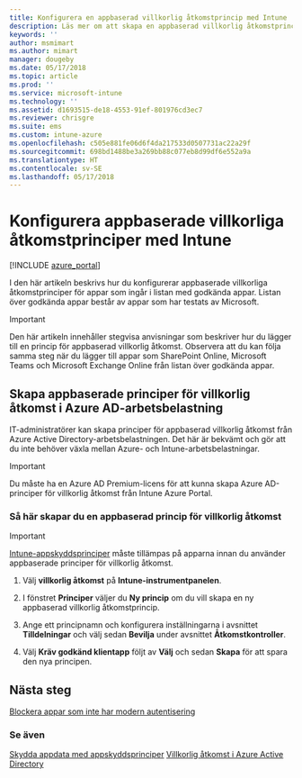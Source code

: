 ```yaml
---
title: Konfigurera en appbaserad villkorlig åtkomstprincip med Intune
description: Läs mer om att skapa en appbaserad villkorlig åtkomstprincip med Intune.
keywords: ''
author: msmimart
ms.author: mimart
manager: dougeby
ms.date: 05/17/2018
ms.topic: article
ms.prod: ''
ms.service: microsoft-intune
ms.technology: ''
ms.assetid: d1693515-de18-4553-91ef-801976cd3ec7
ms.reviewer: chrisgre
ms.suite: ems
ms.custom: intune-azure
ms.openlocfilehash: c505e881fe06d6f4da217533d0507731ac22a29f
ms.sourcegitcommit: 698bd1488be3a269bb88c077eb8d99df6e552a9a
ms.translationtype: HT
ms.contentlocale: sv-SE
ms.lasthandoff: 05/17/2018
---
```

# <a name="set-up-app-based-conditional-access-policies-with-intune"></a>Konfigurera appbaserade villkorliga åtkomstprinciper med Intune

[!INCLUDE [azure_portal](./includes/azure_portal.md)]

I den här artikeln beskrivs hur du konfigurerar appbaserade villkorliga åtkomstprinciper för appar som ingår i listan med godkända appar. Listan över godkända appar består av appar som har testats av Microsoft.

> [!IMPORTANT]
> Den här artikeln innehåller stegvisa anvisningar som beskriver hur du lägger till en princip för appbaserad villkorlig åtkomst. Observera att du kan följa samma steg när du lägger till appar som SharePoint Online, Microsoft Teams och Microsoft Exchange Online från listan över godkända appar.

## <a name="create-app-based-conditional-access-policies-in-azure-ad-workload"></a>Skapa appbaserade principer för villkorlig åtkomst i Azure AD-arbetsbelastning

IT-administratörer kan skapa principer för appbaserad villkorlig åtkomst från Azure Active Directory-arbetsbelastningen. Det här är bekvämt och gör att du inte behöver växla mellan Azure- och Intune-arbetsbelastningar.

> [!IMPORTANT]
> Du måste ha en Azure AD Premium-licens för att kunna skapa Azure AD-principer för villkorlig åtkomst från Intune Azure Portal.

### <a name="to-create-an-app-based-conditional-access-policy"></a>Så här skapar du en appbaserad princip för villkorlig åtkomst

> [!IMPORTANT]
> [Intune-appskyddsprinciper](app-protection-policies.md) måste tillämpas på apparna innan du använder appbaserade principer för villkorlig åtkomst.

1. Välj **villkorlig åtkomst** på **Intune-instrumentpanelen**.

2. I fönstret **Principer** väljer du **Ny princip** om du vill skapa en ny appbaserad villkorlig åtkomstprincip.

4. Ange ett principnamn och konfigurera inställningarna i avsnittet **Tilldelningar** och välj sedan **Bevilja** under avsnittet **Åtkomstkontroller**.

5. Välj **Kräv godkänd klientapp** följt av **Välj** och sedan **Skapa** för att spara den nya principen.

## <a name="next-steps"></a>Nästa steg
[Blockera appar som inte har modern autentisering](app-modern-authentication-block.md)

### <a name="see-also"></a>Se även

[Skydda appdata med appskyddsprinciper](app-protection-policies.md)
[Villkorlig åtkomst i Azure Active Directory](https://docs.microsoft.com/azure/active-directory/active-directory-conditional-access)
